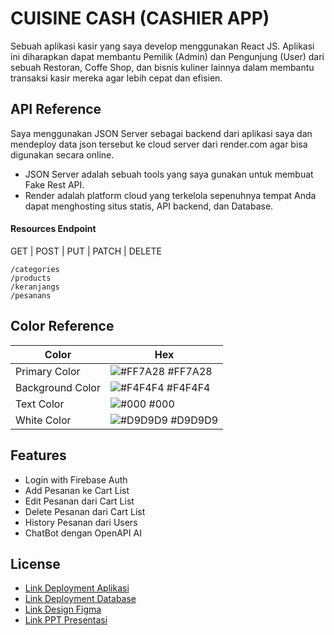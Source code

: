 
# CUISINE CASH (CASHIER APP)
Sebuah aplikasi kasir yang saya develop menggunakan React JS. Aplikasi ini diharapkan dapat membantu Pemilik (Admin) dan Pengunjung (User) dari sebuah Restoran, Coffe Shop, dan bisnis kuliner lainnya dalam membantu transaksi kasir mereka agar lebih cepat dan efisien.
## API Reference

Saya menggunakan JSON Server sebagai backend dari aplikasi saya dan mendeploy data json tersebut ke cloud server dari render.com agar bisa digunakan secara online.
- JSON Server adalah sebuah tools yang saya gunakan untuk membuat Fake Rest API.
- Render adalah platform cloud yang terkelola sepenuhnya tempat Anda dapat menghosting situs statis, API backend, dan Database.

#### Resources Endpoint
  GET | POST | PUT | PATCH | DELETE
```http
/categories
/products
/keranjangs
/pesanans
```

## Color Reference

| Color             | Hex                                                                |
| ----------------- | ------------------------------------------------------------------ |
| Primary Color | ![#FF7A28](https://via.placeholder.com/10/FF7A28?text=+) #FF7A28 |
| Background Color | ![#F4F4F4](https://via.placeholder.com/10/F4F4F4?text=+) #F4F4F4 |
| Text Color | ![#000](https://via.placeholder.com/10/000?text=+) #000 |
| White Color | ![#D9D9D9](https://via.placeholder.com/10/D9D9D9?text=+) #D9D9D9     |


## Features

- Login with Firebase Auth
- Add Pesanan ke Cart List
- Edit Pesanan dari Cart List
- Delete Pesanan dari Cart List
- History Pesanan dari Users
- ChatBot dengan OpenAPI AI 
## License

- [Link Deployment Aplikasi](https://cuisine-cash.vercel.app/)
- [Link Deployment Database]( https://cuisine-cash-db.onrender.com)
- [Link Design Figma](https://www.figma.com/file/TSRkJBTAjlvnmEbsFs1zjr/Cuisine-Cash?type=design&node-id=163%3A316&mode=dev)
- [Link PPT Presentasi](https://www.canva.com/design/DAFym7_Xj50/QQJpKnARFPJKGZQl8L6lKQ/edit?utm_content=DAFym7_Xj50&utm_campaign=designshare&utm_medium=link2&utm_source=sharebutton)
